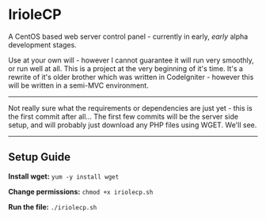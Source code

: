 # IrioleCP
A CentOS based web server control panel - currently in early, *early* alpha development stages.

Use at your own will - however I cannot guarantee it will run very smoothly, or run well at all. This is a project at the very beginning of it's time.
It's a rewrite of it's older brother which was written in CodeIgniter - however this will be written in a semi-MVC environment.

---

Not really sure what the requirements or dependencies are just yet - this is the first commit after all...
The first few commits will be the server side setup, and will probably just download any PHP files using WGET. We'll see.

---

## Setup Guide

**Install wget:**
`yum -y install wget`

**Change permissions:**
`chmod +x iriolecp.sh`

**Run the file:**
`./iriolecp.sh`